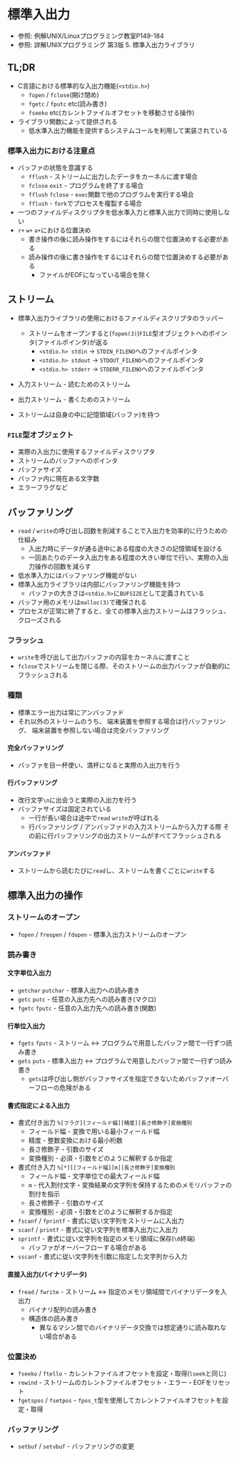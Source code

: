 # 標準入出力
- 参照: 例解UNIX/Linuxプログラミング教室P149-184
- 参照: 詳解UNIXプログラミング 第3版 5. 標準入出力ライブラリ

## TL;DR
- C言語における標準的な入出力機能(`<stdio.h>`)
  - `fopen` / `fclose`(開け閉め)
  - `fgetc` / `fputc` etc(読み書き)
  - `fseeko` etc(カレントファイルオフセットを移動させる操作)
- ライブラリ関数によって提供される
  - 低水準入出力機能を提供するシステムコールを利用して実装されている

### 標準入出力における注意点
- バッファの状態を意識する
  - `fflush`          - ストリームに出力したデータをカーネルに渡す場合
  - `fclose` `exit`   - プログラムを終了する場合
  - `fflush` `fclose` - `exec`関数で他のプログラムを実行する場合
  - `fflush`          - `fork`でプロセスを複製する場合
- 一つのファイルディスクリプタを低水準入力と標準入出力で同時に使用しない
- `r+` `w+` `a+`における位置決め
  - 書き操作の後に読み操作をするにはそれらの間で位置決めする必要がある
  - 読み操作の後に書き操作をするにはそれらの間で位置決めする必要がある
    - ファイルがEOFになっている場合を除く

## ストリーム
- 標準入出力ライブラリの使用におけるファイルディスクリプタのラッパー
  - ストリームをオープンすると(`fopen(3)`)`FILE`型オブジェクトへのポインタ(ファイルポインタ)が返る
    - `<stdio.h> stdin` -> `STDIN_FILENO`へのファイルポインタ
    - `<stdio.h> stdout` -> `STDOUT_FILENO`へのファイルポインタ
    - `<stdio.h> stderr` -> `STDERR_FILENO`へのファイルポインタ

- 入力ストリーム - 読むためのストリーム
- 出力ストリーム - 書くためのストリーム
- ストリームは自身の中に記憶領域(バッファ)を持つ

### `FILE`型オブジェクト
- 実際の入出力に使用するファイルディスクリプタ
- ストリームのバッファへのポインタ
- バッファサイズ
- バッファ内に現在ある文字数
- エラーフラグなど

## バッファリング
- `read` / `write`の呼び出し回数を削減することで入出力を効率的に行うための仕組み
  - 入出力時にデータが通る途中にある程度の大きさの記憶領域を設ける
  - 一回あたりのデータ入出力をある程度の大きい単位で行い、実際の入出力操作の回数を減らす
- 低水準入力にはバッファリング機能がない
- 標準入出力ライブラリは内部にバッファリング機能を持つ
  - バッファの大きさは`<stdio.h>`に`BUFSIZE`として定義されている
- バッファ用のメモリは`malloc(3)`で確保される
- プロセスが正常に終了すると、全ての標準入出力ストリームはフラッシュ、クローズされる

### フラッシュ
- `write`を呼び出して出力バッファの内容をカーネルに渡すこと
- `fclose`でストリームを閉じる際、そのストリームの出力バッファが自動的にフラッシュされる

### 種類
- 標準エラー出力は常にアンバッファド
- それ以外のストリームのうち、
  端末装置を参照する場合は行バッファリング、
  端末装置を参照しない場合は完全バッファリング

#### 完全バッファリング
- バッファを目一杯使い、満杯になると実際の入出力を行う

#### 行バッファリング
- 改行文字`\n`に出会うと実際の入出力を行う
- バッファサイズは固定されている
  - 一行が長い場合は途中で`read` `write`が呼ばれる
  - 行バッファリング / アンバッファドの入力ストリームから入力する際
    その前に行バッファリングの出力ストリームがすべてフラッシュされる

#### アンバッファド
- ストリームから読むたびに`read`し、ストリームを書くごとに`write`する

## 標準入出力の操作
### ストリームのオープン
- `fopen` / `freopen` / `fdopen` - 標準入出力ストリームのオープン

### 読み書き
#### 文字単位入出力
- `getchar` `putchar` - 標準入出力への読み書き
- `getc` `putc`       - 任意の入出力先への読み書き(マクロ)
- `fgetc` `fputc`     - 任意の入出力先への読み書き(関数)

#### 行単位入出力
- `fgets` `fputs`  - ストリーム <-> プログラムで用意したバッファ間で一行ずつ読み書き
- `gets`  `puts`   - 標準入出力 <-> プログラムで用意したバッファ間で一行ずつ読み書き
  - `gets`は呼び出し側がバッファサイズを指定できないためバッファオーバーフローの危険がある

#### 書式指定による入出力
- 書式付き出力 `%[フラグ][フィールド幅][精度][長さ修飾子]変換種別`
  - フィールド幅 - 変換で用いる最小フィールド幅
  - 精度         - 整数変換における最小桁数
  - 長さ修飾子   - 引数のサイズ
  - 変換種別     - 必須・引数をどのように解釈するか指定
- 書式付き入力 `%[*][[フィールド幅][m][長さ修飾子]変換種別`
  - フィールド幅 - 文字単位での最大フィールド幅
  - `m`          - 代入割付文字・変換結果の文字列を保持するためのメモリバッファの割付を指示
  - 長さ修飾子   - 引数のサイズ
  - 変換種別     - 必須・引数をどのように解釈するか指定
- `fscanf` / `fprintf` - 書式に従い文字列をストリームに入出力
- `scanf` / `printf`   - 書式に従い文字列を標準入出力に入出力
- `sprintf`            - 書式に従い文字列を指定のメモリ領域に保存(`\0`終端)
  - バッファがオーバーフローする場合がある
- `sscanf`             - 書式に従い文字列を引数に指定した文字列から入力

#### 直接入出力(バイナリデータ)
- `fread` / `fwrite`   - ストリーム <-> 指定のメモリ領域間でバイナリデータを入出力
  - バイナリ配列の読み書き
  - 構造体の読み書き
    - 異なるマシン間でのバイナリデータ交換では想定通りに読み取れない場合がある

### 位置決め
- `fseeko` / `ftello`    - カレントファイルオフセットを設定・取得(`lseek`と同じ)
- `rewind`               - ストリームのカレントファイルオフセット・エラー・EOFをリセット
- `fgetspos` / `fsetpos` - `fpos_t`型を使用してカレントファイルオフセットを設定・取得

### バッファリング
- `setbuf` / `setvbuf` - バッファリングの変更
